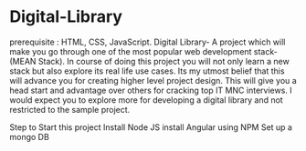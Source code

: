 # Digital-Library
prerequisite : HTML, CSS, JavaScript.
Digital Library-  A project which will make you go through  one of the most popular web development stack- (MEAN Stack). In course of doing this project you will not only learn a new stack but also explore its real life use cases. Its my utmost belief that this will advance you for creating higher level project design. This will give you a head start and advantage over others for cracking top IT MNC interviews. I would expect you to explore more for developing a digital library and not restricted to the sample project.

Step to Start this project
Install Node JS
install Angular using NPM
Set up a mongo DB


